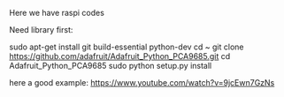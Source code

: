 Here we have raspi codes

Need library first:

sudo apt-get install git build-essential python-dev
cd ~
git clone https://github.com/adafruit/Adafruit_Python_PCA9685.git
cd Adafruit_Python_PCA9685
sudo python setup.py install

here a good example:
https://www.youtube.com/watch?v=9jcEwn7GzNs
